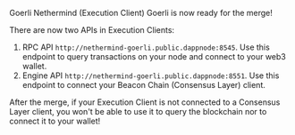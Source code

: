 Goerli Nethermind (Execution Client)
Goerli is now ready for the merge!

There are now two APIs in Execution Clients:

1. RPC API `http://nethermind-goerli.public.dappnode:8545`. Use this endpoint to query transactions on your node and connect to your web3 wallet.
2. Engine API `http://nethermind-goerli.public.dappnode:8551`. Use this endpoint to connect your Beacon Chain (Consensus Layer) client.

After the merge, if your Execution Client is not connected to a Consensus Layer client, you won't be able to use it to query the blockchain nor to connect it to your wallet!
